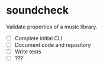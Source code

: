 # soundcheck

Validate properties of a music library.

- [ ] Complete initial CLI
- [ ] Document code and repository
- [ ] Write tests
- [ ] ???

